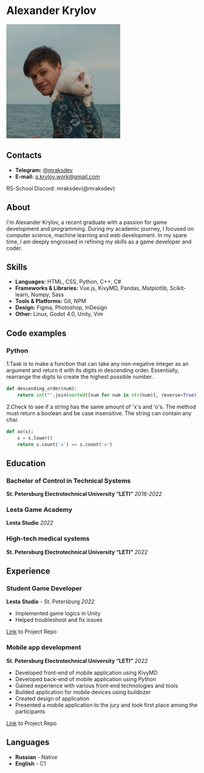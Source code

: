 # Alexander Krylov

<img src="avatar.jpg" width="300px" alt="avatar">

## Contacts

* **Telegram:** [@mraksdev](https://t.me/mraksdev)
* **E-mail:** <a.krylov.work@gmail.com>

RS-School Discord: mraksdev(@mraksdev)

## About

I'm Alexander Krylov, a recent graduate with a passion for game development and programming. During my academic journey, I focused on computer science, machine learning and web development. In my spare time, I am deeply engrossed in refining my skills as a game developer and coder.

## Skills

* **Languages:** HTML, CSS, Python, C++, C#
* **Frameworks & Libraries:** Vue.js, KivyMD, Pandas, Matplotlib, Scikit-learn, Numpy, Sass
* **Tools & Platforms:** Git, NPM
* **Design:** Figma, Photoshop, InDesign
* **Other:** Linux, Godot 4.0, Unity, Vim

## Code examples

### Python

1.Task is to make a function that can take any non-negative integer as an argument and return it with its digits in descending order. Essentially, rearrange the digits to create the highest possible number.

```Python
def descending_order(num):
    return int("".join(sorted([num for num in str(num)], reverse=True)))
```

2.Check to see if a string has the same amount of 'x's and 'o's. The method must return a boolean and be case insensitive. The string can contain any char.

```Python
def xo(s):
    s = s.lower()
    return s.count('x') == s.count('o')
```

## Education

### Bachelor of Control in Technical Systems

**St. Petersburg Electrotechnical University “LETI”**
*2018-2022*

### Lesta Game Academy

**Lesta Studio**
*2022*

### High-tech medical systems

**St. Petersburg Electrotechnical University “LETI”**
*2022*

## Experience

### Student Game Developer

**Lesta Studio** - St. Petersburg
*2022*

* Implemented game logics in Unity
* Helped troubleshoot and fix issues

[Link](https://github.com/mraksdev/IB_Prototypes) to Project Repo

### Mobile app development

**St. Petersburg Electrotechnical University “LETI”**
*2022*

* Developed front-end of mobile application using KivyMD
* Developed back-end of mobile application using Python
* Gained experience with various front-end technologies and tools
* Builded application for mobile devices using buildozer
* Created design of application
* Presented a mobile application to the jury and took first place among the participants

[Link](https://gitlab.com/mraksdev/stress-app) to Project Repo

## Languages

* **Russian** - Native
* **English** - C1
